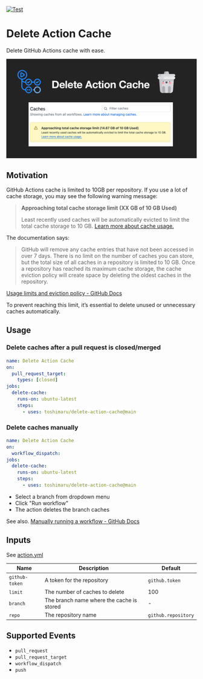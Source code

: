 [![Test](https://github.com/toshimaru/delete-action-cache/actions/workflows/test.yml/badge.svg)](https://github.com/toshimaru/delete-action-cache/actions/workflows/test.yml)

# Delete Action Cache

Delete GitHub Actions cache with ease.

![OG image](./img/delete-cache-action.png)

## Motivation

GitHub Actions cache is limited to 10GB per repository. If you use a lot of cache storage, you may see the following warning message:

> **Approaching total cache storage limit (XX GB of 10 GB Used)**
>
> Least recently used caches will be automatically evicted to limit the total cache storage to 10 GB. [Learn more about cache usage.](https://docs.github.com/actions/using-workflows/caching-dependencies-to-speed-up-workflows#usage-limits-and-eviction-policy)

The documentation says:

> GitHub will remove any cache entries that have not been accessed in over 7 days. There is no limit on the number of caches you can store, but the total size of all caches in a repository is limited to 10 GB. Once a repository has reached its maximum cache storage, the cache eviction policy will create space by deleting the oldest caches in the repository.

[Usage limits and eviction policy - GitHub Docs](https://docs.github.com/en/actions/writing-workflows/choosing-what-your-workflow-does/caching-dependencies-to-speed-up-workflows#usage-limits-and-eviction-policy)

To prevent reaching this limit, it’s essential to delete unused or unnecessary caches automatically.

## Usage

### Delete caches after a pull request is closed/merged

```yml
name: Delete Action Cache
on:
  pull_request_target:
    types: [closed]
jobs:
  delete-cache:
    runs-on: ubuntu-latest
    steps:
      - uses: toshimaru/delete-action-cache@main
```

### Delete caches manually

```yml
name: Delete Action Cache
on:
  workflow_dispatch:
jobs:
  delete-cache:
    runs-on: ubuntu-latest
    steps:
      - uses: toshimaru/delete-action-cache@main
```

- Select a branch from dropdown menu
- Click "Run workflow"
- The action deletes the branch caches

See also. [Manually running a workflow - GitHub Docs](https://docs.github.com/en/actions/managing-workflow-runs-and-deployments/managing-workflow-runs/manually-running-a-workflow)

## Inputs

See [action.yml](action.yml)

| Name | Description | Default |
| - | - | - |
| `github-token` | A token for the repository | `github.token` |
| `limit` | The number of caches to delete | 100 |
| `branch` | The branch name where the cache is stored | - |
| `repo` | The repository name | `github.repository` |

## Supported Events

- `pull_request`
- `pull_request_target`
- `workflow_dispatch`
- `push`

